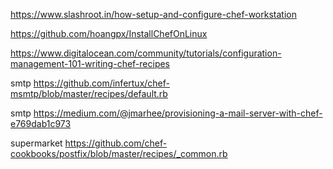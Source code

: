 
https://www.slashroot.in/how-setup-and-configure-chef-workstation


https://github.com/hoangpx/InstallChefOnLinux


https://www.digitalocean.com/community/tutorials/configuration-management-101-writing-chef-recipes

smtp 
https://github.com/infertux/chef-msmtp/blob/master/recipes/default.rb

smtp 
https://medium.com/@jmarhee/provisioning-a-mail-server-with-chef-e769dab1c973

supermarket 
https://github.com/chef-cookbooks/postfix/blob/master/recipes/_common.rb
